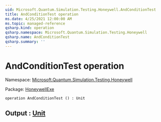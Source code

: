 ```yaml
---
uid: Microsoft.Quantum.Simulation.Testing.Honeywell.AndConditionTest
title: AndConditionTest operation
ms.date: 4/25/2021 12:00:00 AM
ms.topic: managed-reference
qsharp.kind: operation
qsharp.namespace: Microsoft.Quantum.Simulation.Testing.Honeywell
qsharp.name: AndConditionTest
qsharp.summary: ''
---
```


# AndConditionTest operation

Namespace: [Microsoft.Quantum.Simulation.Testing.Honeywell](xref:Microsoft.Quantum.Simulation.Testing.Honeywell)

Package: [HoneywellExe](https://nuget.org/packages/HoneywellExe)




```qsharp
operation AndConditionTest () : Unit
```


## Output : [Unit](xref:microsoft.quantum.qsharp.valueliterals#unit-literal)

